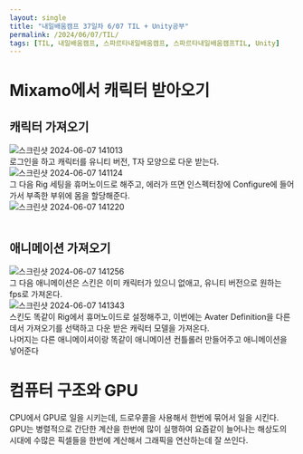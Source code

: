 ```yaml
---
layout: single
title: "내일배움캠프 37일차 6/07 TIL + Unity공부"
permalink: /2024/06/07/TIL/
tags: [TIL, 내일배움캠프, 스파르타내일배움캠프, 스파르타내일배움캠프TIL, Unity]
---
```


# Mixamo에서 캐릭터 받아오기
## 캐릭터 가져오기
![스크린샷 2024-06-07 141013](https://github.com/LeeSangSoos/LeeSangSoos.github.io/assets/105085706/96d37706-5dd8-400b-8ef7-6b67d5d98d29)  
로그인을 하고 캐릭터를 유니티 버전, T자 모양으로 다운 받는다.  
![스크린샷 2024-06-07 141124](https://github.com/LeeSangSoos/LeeSangSoos.github.io/assets/105085706/3c1d9711-2377-4ab1-a97f-e00c39436fb1)  
그 다음 Rig 세팅을 휴머노이드로 해주고, 에러가 뜨면 인스펙터창에 Configure에 들어가서 부족한 부위에 몸을 할당해준다.  
![스크린샷 2024-06-07 141220](https://github.com/LeeSangSoos/LeeSangSoos.github.io/assets/105085706/08fb802a-614b-4648-acaf-c3bcd77997fe)  
<br>
## 애니메이션 가져오기
![스크린샷 2024-06-07 141256](https://github.com/LeeSangSoos/LeeSangSoos.github.io/assets/105085706/78d6b8a8-87cf-4d08-951b-f7ecae3af088)  
그 다음 애니메이션은 스킨은 이미 캐릭터가 있으니 없애고, 유니티 버전으로 원하는 fps로 가져온다.  
![스크린샷 2024-06-07 141343](https://github.com/LeeSangSoos/LeeSangSoos.github.io/assets/105085706/accfb97d-35e8-4f5f-abc0-cc4ffe65d4fa)  
스킨도 똑같이 Rig에서 휴머노이드로 설정해주고, 이번에는 Avater Definition을 다른데서 가져오기를 선택하고 다운 받은 캐릭터 모델을 가져온다.  
나머지는 다른 애니메이셔이랑 똑같이 애니메이션 컨틀롤러 만들어주고 애니메이션을 넣어준다

# 컴퓨터 구조와 GPU
CPU에서 GPU로 일을 시키는데, 드로우콜을 사용해서 한번에 묶어서 일을 시킨다.  
GPU는 병렬적으로 간단한 계산을 한번에 많이 실행하여 요즘같이 늘어나는 해상도의 시대에 수많은 픽셀들을 한번에 계산해서 그래픽을 연산하는데 잘 쓰인다.  
